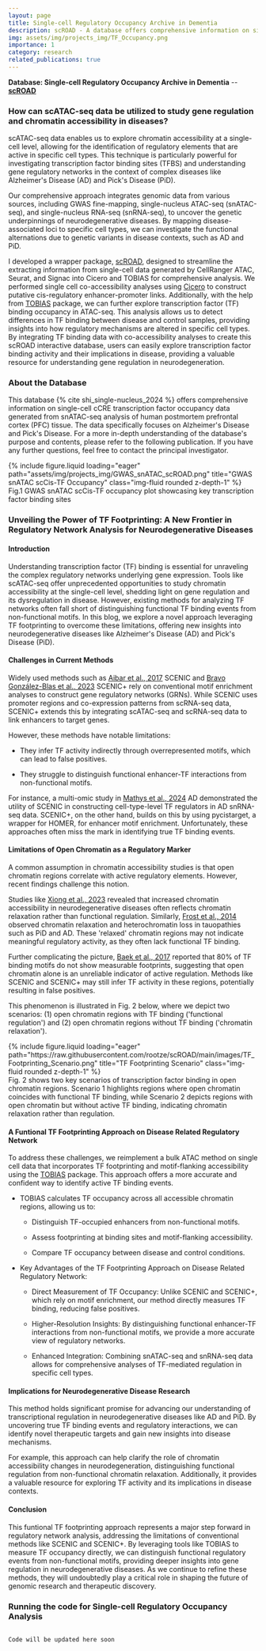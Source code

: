 ```yaml
---
layout: page
title: Single-cell Regulatory Occupancy Archive in Dementia
description: scROAD - A database offers comprehensive information on single-cell cCRE transcription factor occupancy data
img: assets/img/projects_img/TF_Occupancy.png
importance: 1
category: research
related_publications: true
---
```


**Database: Single-cell Regulatory Occupancy Archive in Dementia** -- **[scROAD](https://swaruplab.bio.uci.edu/scROAD/)**

### **How can scATAC-seq data be utilized to study gene regulation and chromatin accessibility in diseases?**

scATAC-seq data enables us to explore chromatin accessibility at a single-cell level, allowing for the identification of regulatory elements that are active in specific cell types. This technique is particularly powerful for investigating transcription factor binding sites (TFBS) and understanding gene regulatory networks in the context of complex diseases like Alzheimer's Disease (AD) and Pick's Disease (PiD).

Our comprehensive approach integrates genomic data from various sources, including GWAS fine-mapping, single-nucleus ATAC-seq (snATAC-seq), and single-nucleus RNA-seq (snRNA-seq), to uncover the genetic underpinnings of neurodegenerative diseases. By mapping disease-associated loci to specific cell types, we can investigate the functional alternations due to genetic variants in disease contexts, such as AD and PiD.

I developed a wrapper package, [scROAD](https://github.com/rootze/scROAD), designed to streamline the extracting information from single-cell data generated by CellRanger ATAC, Seurat, and Signac into Cicero and TOBIAS for comprehensive analysis. We performed single cell co-accessibility analyses using [Cicero](https://cole-trapnell-lab.github.io/cicero-release/docs_m3/) to construct putative cis-regulatory enhancer-promoter links. Additionally, with the help from [TOBIAS](https://github.com/loosolab/TOBIAS) package, we can further explore transcription factor (TF) binding occupancy in ATAC-seq. This analysis allows us to detect differences in TF binding between disease and control samples, providing insights into how regulatory mechanisms are altered in specific cell types. By integrating TF binding data with co-accessibility analyses to create this scROAD interactive database, users can easily explore transcription factor binding activity and their implications in disease, providing a valuable resource for understanding gene regulation in neurodegeneration.


### **About the Database**

This database {% cite shi_single-nucleus_2024 %} offers comprehensive information on single-cell cCRE transcription factor occupancy data generated from snATAC-seq analysis of human postmortem prefrontal cortex (PFC) tissue. The data specifically focuses on Alzheimer's Disease and Pick's Disease. For a more in-depth understanding of the database's purpose and contents, please refer to the following publication. If you have any further questions, feel free to contact the principal investigator.


<div class="row">
    <div class="col-sm mt-3 mt-md-0">
        {% include figure.liquid loading="eager" path="assets/img/projects_img/GWAS_snATAC_scROAD.png" title="GWAS snATAC scCis-TF Occupancy" class="img-fluid rounded z-depth-1" %}
    </div>
</div>
<div class="caption">
    Fig.1 GWAS snATAC scCis-TF occupancy plot showcasing key transcription factor binding sites
</div>



### **Unveiling the Power of TF Footprinting: A New Frontier in Regulatory Network Analysis for Neurodegenerative Diseases**

#### Introduction

Understanding transcription factor (TF) binding is essential for unraveling the complex regulatory networks underlying gene expression. Tools like scATAC-seq offer unprecedented opportunities to study chromatin accessibility at the single-cell level, shedding light on gene regulation and its dysregulation in disease. However, existing methods for analyzing TF networks often fall short of distinguishing functional TF binding events from non-functional motifs. In this blog, we explore a novel approach leveraging TF footprinting to overcome these limitations, offering new insights into neurodegenerative diseases like Alzheimer's Disease (AD) and Pick's Disease (PiD).

#### Challenges in Current Methods

Widely used methods such as [Aibar et al., 2017](https://doi.org/10.1038/nmeth.4463) SCENIC and [Bravo González-Blas et al., 2023](https://doi.org/10.1038/s41592-023-01938-4) SCENIC+ rely on conventional motif enrichment analyses to construct gene regulatory networks (GRNs). While SCENIC uses promoter regions and co-expression patterns from scRNA-seq data, SCENIC+ extends this by integrating scATAC-seq and scRNA-seq data to link enhancers to target genes.

However, these methods have notable limitations:

- They infer TF activity indirectly through overrepresented motifs, which can lead to false positives.

- They struggle to distinguish functional enhancer-TF interactions from non-functional motifs.

For instance, a multi-omic study in [Mathys et al., 2024](https://doi.org/10.1038/s41586-024-07606-7) AD demonstrated the utility of SCENIC in constructing cell-type-level TF regulators in AD snRNA-seq data. SCENIC+, on the other hand, builds on this by using pycistarget, a wrapper for HOMER, for enhancer motif enrichment. Unfortunately, these approaches often miss the mark in identifying true TF binding events.

#### Limitations of Open Chromatin as a Regulatory Marker

A common assumption in chromatin accessibility studies is that open chromatin regions correlate with active regulatory elements. However, recent findings challenge this notion.

Studies like [Xiong et al., 2023](https://doi.org/10.1016/j.cell.2023.08.040) revealed that increased chromatin accessibility in neurodegenerative diseases often reflects chromatin relaxation rather than functional regulation. Similarly, [Frost et al., 2014](https://doi.org/10.1038/nn.3639) observed chromatin relaxation and heterochromatin loss in tauopathies such as PiD and AD. These 'relaxed' chromatin regions may not indicate meaningful regulatory activity, as they often lack functional TF binding.

Further complicating the picture, [Baek et al., 2017](https://doi.org/10.1016/j.celrep.2017.05.003) reported that 80% of TF binding motifs do not show measurable footprints, suggesting that open chromatin alone is an unreliable indicator of active regulation. Methods like SCENIC and SCENIC+ may still infer TF activity in these regions, potentially resulting in false positives.

This phenomenon is illustrated in Fig. 2 below, where we depict two scenarios: (1) open chromatin regions with TF binding ('functional regulation') and (2) open chromatin regions without TF binding ('chromatin relaxation').


<div class="row">
    <div class="col-sm mt-3 mt-md-0">
        {% include figure.liquid loading="eager" path="https://raw.githubusercontent.com/rootze/scROAD/main/images/TF_Footprinting_Scenario.png" title="TF Footprinting Scenario" class="img-fluid rounded z-depth-1" %}
    </div>
</div>
<div class="caption">
    Fig. 2 shows two key scenarios of transcription factor binding in open chromatin regions. Scenario 1 highlights regions where open chromatin coincides with functional TF binding, while Scenario 2 depicts regions with open chromatin but without active TF binding, indicating chromatin relaxation rather than regulation.
</div>


#### A Funtional TF Footprinting Approach on Disease Related Regulatory Network

To address these challenges, we reimplement a bulk ATAC method on single cell data that incorporates TF footprinting and motif-flanking accessibility using the [TOBIAS](https://doi.org/10.1038/s41467-020-18035-1) package. This approach offers a more accurate and confident way to identify active TF binding events.

- TOBIAS calculates TF occupancy across all accessible chromatin regions, allowing us to:

  - Distinguish TF-occupied enhancers from non-functional motifs.

  - Assess footprinting at binding sites and motif-flanking accessibility.

  - Compare TF occupancy between disease and control conditions.

- Key Advantages of the TF Footprinting Approach on Disease Related Regulatory Network:

  - Direct Measurement of TF Occupancy: Unlike SCENIC and SCENIC+, which rely on motif enrichment, our method directly measures TF binding, reducing false positives.

  - Higher-Resolution Insights: By distinguishing functional enhancer-TF interactions from non-functional motifs, we provide a more accurate view of regulatory networks.

  - Enhanced Integration: Combining snATAC-seq and snRNA-seq data allows for comprehensive analyses of TF-mediated regulation in specific cell types.

#### Implications for Neurodegenerative Disease Research

This method holds significant promise for advancing our understanding of transcriptional regulation in neurodegenerative diseases like AD and PiD. By uncovering true TF binding events and regulatory interactions, we can identify novel therapeutic targets and gain new insights into disease mechanisms.

For example, this approach can help clarify the role of chromatin accessibility changes in neurodegeneration, distinguishing functional regulation from non-functional chromatin relaxation. Additionally, it provides a valuable resource for exploring TF activity and its implications in disease contexts.

#### Conclusion

This funtional TF footprinting approach represents a major step forward in regulatory network analysis, addressing the limitations of conventional methods like SCENIC and SCENIC+. By leveraging tools like TOBIAS to measure TF occupancy directly, we can distinguish functional regulatory events from non-functional motifs, providing deeper insights into gene regulation in neurodegenerative diseases. As we continue to refine these methods, they will undoubtedly play a critical role in shaping the future of genomic research and therapeutic discovery.



### **Running the code for Single-cell Regulatory Occupancy Analysis**


```r

Code will be updated here soon

```
